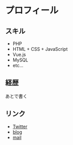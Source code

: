 # プロフィール 

## スキル
- PHP
- HTML + CSS + JavaScript
- Vue.js
- MySQL
- etc...

## 経歴

あとで書く

## リンク
- [Twitter](https://twitter.com/gennei)
- [blog](https://blog.gennei.coffee/)
- [mail](mailto:sai.gennei+github@gmail.com)
